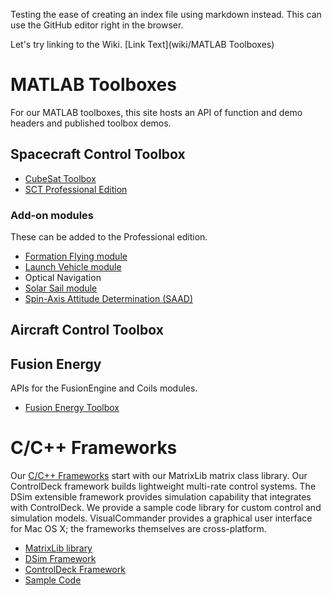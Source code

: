 Testing the ease of creating an index file using markdown instead. This can use the GitHub editor right in the browser.

Let's try linking to the Wiki. [Link Text](wiki/MATLAB Toolboxes)

# MATLAB Toolboxes

For our MATLAB toolboxes, this site hosts an API of function and demo headers and published toolbox demos.

## Spacecraft Control Toolbox

* [CubeSat Toolbox](../CubeSat/index.html)
* [SCT Professional Edition](../SCTPro/index.html)

### Add-on modules
These can be added to the Professional edition.
* [Formation Flying module](../FormationFlying/)
* [Launch Vehicle module](../LaunchVehicle/)
* Optical Navigation
* [Solar Sail module](../SolarSail)
* [Spin-Axis Attitude Determination (SAAD)](../SAAD/)

## Aircraft Control Toolbox

## Fusion Energy
APIs for the FusionEngine and Coils modules.

* [Fusion Energy Toolbox](../FusionEnergy/FusionModules)

# C/C++ Frameworks

Our [C/C++ Frameworks](https://www.psatellite.com/products/simulation-framework/) start with our MatrixLib matrix class library. Our ControlDeck framework builds lightweight multi-rate control systems. The DSim extensible framework provides simulation capability that integrates with ControlDeck. We provide a sample code library for custom control and simulation models. VisualCommander provides a graphical user interface for Mac OS X; the frameworks themselves are cross-platform.

* [MatrixLib library](../SimulationFramework/matrixlib/index.html)
* [DSim Framework](../SimulationFramework/DSim/index.html)
* [ControlDeck Framework](../SimulationFramework/ControlDeck/index.html)
* [Sample Code](../SimulationFramework/ExampleCode/index.html)
